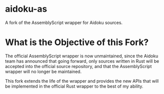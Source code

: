 # aidoku-as
A fork of the AssemblyScript wrapper for Aidoku sources.

# What is the Objective of this Fork?

The official AssemblyScript wrapper is now unmaintained, since the Aidoku team has announced that going forward, only sources written in Rust will be accepted into the official source repository, and that the AssemblyScript wrapper will no longer be maintained.

This fork extends the life of the wrapper and provides the new APIs that will be implemented in the official Rust wrapper to the best of my ability.
